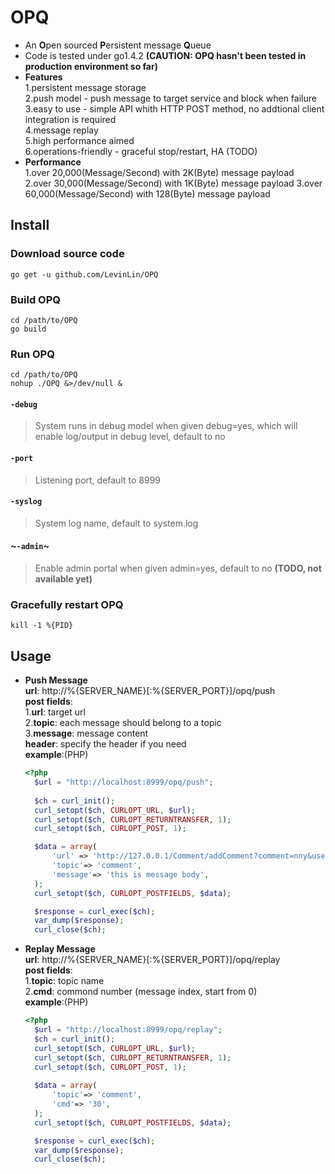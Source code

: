 # OPQ
* An **O**pen sourced **P**ersistent message **Q**ueue  
* Code is tested under go1.4.2 **(CAUTION: OPQ hasn't been tested in production environment so far)**
* **Features**  
  1.persistent message storage  
  2.push model - push message to target service and block when failure  
  3.easy to use - simple API whith HTTP POST method, no addtional client integration is required  
  4.message replay  
  5.high performance aimed  
  6.operations-friendly - graceful stop/restart, HA (TODO)
* **Performance**  
  1.over 20,000(Message/Second) with 2K(Byte) message payload  
  2.over 30,000(Message/Second) with 1K(Byte) message payload
  3.over 60,000(Message/Second) with 128(Byte) message payload
 
## Install
### Download source code
```console
go get -u github.com/LevinLin/OPQ
```
### Build OPQ
```console
cd /path/to/OPQ
go build
```
### Run OPQ
```console
cd /path/to/OPQ
nohup ./OPQ &>/dev/null &
```
#### `-debug`
> System runs in debug model when given debug=yes, which will enable log/output in debug level, default to no
#### `-port`
> Listening port, default to 8999
#### `-syslog`
> System log name, default to system.log
#### ~`-admin`~
> Enable admin portal when given admin=yes, default to no **(TODO, not available yet)**
### Gracefully restart OPQ
```console
kill -1 %{PID}
```
## Usage
* **Push Message**  
  **url**: http://%{SERVER_NAME}[:%{SERVER_PORT}]/opq/push  
  **post fields**:  
  1.**url**: target url  
  2.**topic**: each message should belong to a topic    
  3.**message**: message content  
  **header**: specify the header if you need   
  **example**:(PHP)  
  ```php   
  <?php
    $url = "http://localhost:8999/opq/push";
    
    $ch = curl_init();
    curl_setopt($ch, CURLOPT_URL, $url);
    curl_setopt($ch, CURLOPT_RETURNTRANSFER, 1);
    curl_setopt($ch, CURLOPT_POST, 1);

    $data = array(
        'url' => 'http://127.0.0.1/Comment/addComment?comment=nny&user=q18',
        'topic'=> 'comment',
        'message'=> 'this is message body',
    );
    curl_setopt($ch, CURLOPT_POSTFIELDS, $data);

    $response = curl_exec($ch);
    var_dump($response);
    curl_close($ch);
  ```
* **Replay Message**  
  **url**: http://%{SERVER_NAME}[:%{SERVER_PORT}]/opq/replay  
  **post fields**:  
  1.**topic**: topic name  
  2.**cmd**: commond number (message index, start from 0)       
  **example**:(PHP)  
  ```php   
  <?php
    $url = "http://localhost:8999/opq/replay";
    $ch = curl_init();
    curl_setopt($ch, CURLOPT_URL, $url);
    curl_setopt($ch, CURLOPT_RETURNTRANSFER, 1); 
    curl_setopt($ch, CURLOPT_POST, 1); 
    
    $data = array(
        'topic'=> 'comment',
        'cmd'=> '30',
    );  
    curl_setopt($ch, CURLOPT_POSTFIELDS, $data);

    $response = curl_exec($ch);
    var_dump($response);
    curl_close($ch);
  ```
